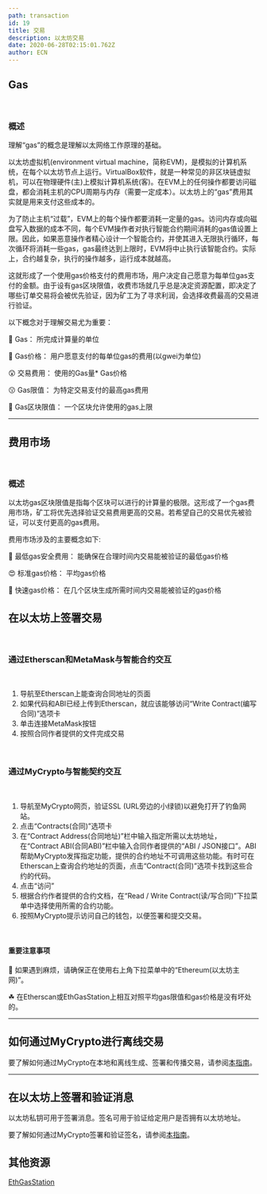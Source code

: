 ```yaml
---
path: transaction
id: 19
title: 交易
description: 以太坊交易
date: 2020-06-28T02:15:01.762Z
author: ECN
---
```



## Gas

<br/>

### 概述

理解“gas”的概念是理解以太网络工作原理的基础。

以太坊虚拟机\(environment virtual machine，简称EVM\)，是模拟的计算机系统，在每个以太坊节点上运行。VirtualBox软件，就是一种常见的非区块链虚拟机，可以在物理硬件\(主\)上模拟计算机系统\(客\)。在EVM上的任何操作都要访问磁盘，都会消耗主机的CPU周期与内存（需要一定成本）。以太坊上的“gas”费用其实就是用来支付这些成本的。

为了防止主机“过载”，EVM上的每个操作都要消耗一定量的gas。访问内存或向磁盘写入数据的成本不同，每个EVM操作者对执行智能合约期间消耗的gas值设置上限。因此，如果恶意操作者精心设计一个智能合约，并使其进入无限执行循环，每次循环将消耗一些gas，gas最终达到上限时，EVM将中止执行该智能合约。实际上，合约越复杂，执行的操作越多，运行成本就越高。

这就形成了一个使用gas价格支付的费用市场，用户决定自己愿意为每单位gas支付的金额。由于设有gas区块限值，收费市场就几乎总是决定资源配置，即决定了哪些订单交易将会被优先验证，因为矿工为了寻求利润，会选择收费最高的交易进行验证。

以下概念对于理解交易尤为重要：

🤩 Gas：                     所完成计算量的单位

🤪 Gas价格：             用户愿意支付的每单位gas的费用\(以gwei为单位\)

😲 交易费用：            使用的Gas量\* Gas价格

😗 Gas限值：             为特定交易支付的最高gas费用

🎃 Gas区块限值：     一个区块允许使用的gas上限

<hr/>

## 费用市场

<br/>

### 概述

以太坊gas区块限值是指每个区块可以进行的计算量的极限。这形成了一个gas费用市场，矿工将优先选择验证交易费用更高的交易。若希望自己的交易优先被验证，可以支付更高的gas费用。

费用市场涉及的主要概念如下:

🥳 最低gas安全费用：            能确保在合理时间内交易能被验证的最低gas价格

😍 标准gas价格：                    平均gas价格

🤗 快速gas价格：                    在几个区块生成所需时间内交易能被验证的gas价格

## 在以太坊上签署交易

<br/>

### 通过Etherscan和MetaMask与智能合约交互

<br/>

1. 导航至Etherscan上能查询合同地址的页面
2. 如果代码和ABI已经上传到Etherscan，就应该能够访问“Write Contract\(编写合同\)”选项卡
3. 单击连接MetaMask按钮
4. 按照合同作者提供的文件完成交易

<br/>

### 通过MyCrypto与智能契约交互

<br/>

1. 导航至MyCrypto网页，验证SSL \(URL旁边的小绿锁\)以避免打开了钓鱼网站。
2. 点击“Contracts\(合同\)”选项卡
3. 在“Contract Address\(合同地址\)”栏中输入指定所需以太坊地址，在“Contract ABI\(合同ABI\)”栏中输入合同作者提供的“ABI / JSON接口”。ABI帮助MyCrypto发挥指定功能，提供的合约地址不可调用这些功能。有时可在Etherscan上查询合约地址的页面，点击“Contract\(合同\)”选项卡找到这些合约的代码。
4. 点击“访问”
5. 根据合约作者提供的合约文档，在“Read / Write Contract\(读/写合同\)”下拉菜单中选择使用所需的合约功能。
6. 按照MyCrypto提示访问自己的钱包，以便签署和提交交易。

<br/>

#### 重要注意事项

🌼 如果遇到麻烦，请确保正在使用右上角下拉菜单中的“Ethereum\(以太坊主网\)”。

☘ 在Etherscan或EthGasStation上相互对照平均gas限值和gas价格是没有坏处的。

<hr/>

## 如何通过MyCrypto进行离线交易

要了解如何通过MyCrypto在本地和离线生成、签署和传播交易，请参阅[本指南](https://support.mycrypto.com/how-to/sending/how-to-make-an-offline-transaction)。

<hr/>

## 在以太坊上签署和验证消息

以太坊私钥可用于签署消息。签名可用于验证给定用户是否拥有以太坊地址。

要了解如何通过MyCrypto签署和验证签名，请参阅[本指南](https://support.mycrypto.com/addresses/signing-and-verifying-messages.html)。

## 其他资源

[EthGasStation](https://ethgasstation.info/)





